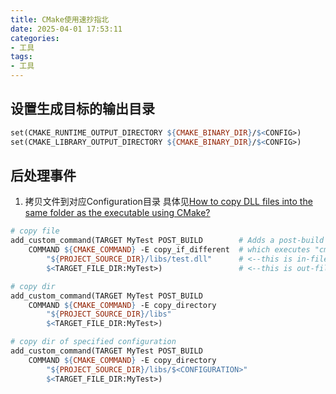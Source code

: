 ```yaml
---
title: CMake使用速抄指北
date: 2025-04-01 17:53:11
categories:
- 工具
tags: 
- 工具
---
```


## 设置生成目标的输出目录

``` MakeFile
set(CMAKE_RUNTIME_OUTPUT_DIRECTORY ${CMAKE_BINARY_DIR}/$<CONFIG>)
set(CMAKE_LIBRARY_OUTPUT_DIRECTORY ${CMAKE_BINARY_DIR}/$<CONFIG>)
```


## 后处理事件

1. 拷贝文件到对应Configuration目录
具体见[How to copy DLL files into the same folder as the executable using CMake?](https://stackoverflow.com/questions/10671916/how-to-copy-dll-files-into-the-same-folder-as-the-executable-using-cmake)
``` MakeFile
# copy file
add_custom_command(TARGET MyTest POST_BUILD        # Adds a post-build event to MyTest
    COMMAND ${CMAKE_COMMAND} -E copy_if_different  # which executes "cmake - E copy_if_different..."
        "${PROJECT_SOURCE_DIR}/libs/test.dll"      # <--this is in-file
        $<TARGET_FILE_DIR:MyTest>)                 # <--this is out-file path

# copy dir
add_custom_command(TARGET MyTest POST_BUILD
    COMMAND ${CMAKE_COMMAND} -E copy_directory
        "${PROJECT_SOURCE_DIR}/libs"
        $<TARGET_FILE_DIR:MyTest>)

# copy dir of specified configuration
add_custom_command(TARGET MyTest POST_BUILD
    COMMAND ${CMAKE_COMMAND} -E copy_directory
        "${PROJECT_SOURCE_DIR}/libs/$<CONFIGURATION>"
        $<TARGET_FILE_DIR:MyTest>)

```